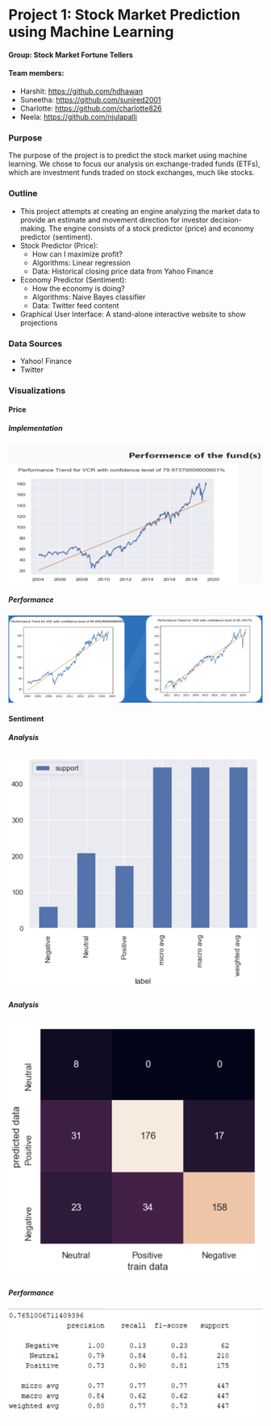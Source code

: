 # Project 1: Stock Market Prediction using Machine Learning

#### Group: Stock Market Fortune Tellers
#### Team members: 
* Harshit: https://github.com/hdhawan
* Suneetha: https://github.com/sunired2001
* Charlotte: https://github.com/charlotte826
* Neela: https://github.com/njulapalli

### Purpose
The purpose of the project is to predict the stock market using machine learning. We chose to focus our analysis on exchange-traded funds (ETFs), which are investment funds traded on stock exchanges, much like stocks.

### Outline
* This project attempts at creating an engine analyzing the market data to provide an estimate and movement direction for investor decision-making. The engine consists of a stock predictor (price) and economy predictor (sentiment). 
* Stock Predictor (Price): 
  * How can I maximize profit?
  * Algorithms: Linear regression 
  * Data: Historical closing price data from Yahoo Finance
* Economy Predictor (Sentiment): 
  * How the economy is doing?
  * Algorithms: Naive Bayes classifier
  * Data: Twitter feed content 
* Graphical User Interface: A stand-alone interactive website to show projections

### Data Sources
* Yahoo! Finance
* Twitter

### Visualizations

#### Price
##### Implementation
![alt text](https://raw.githubusercontent.com/charlotte826/Final-Project_Stock-Prediction/master/Presentation%20Imagery/Screen%20Shot%202019-05-09%20at%206.51.16%20AM.png)
##### Performance
![alt text](https://raw.githubusercontent.com/charlotte826/Final-Project_Stock-Prediction/master/Presentation%20Imagery/Screen%20Shot%202019-05-09%20at%206.51.17%20AM.png)
#### Sentiment
##### Analysis
![alt text](https://raw.githubusercontent.com/charlotte826/Final-Project_Stock-Prediction/master/Presentation%20Imagery/Screen%20Shot%202019-05-09%20at%206.51.23%20AM.png)
##### Analysis
![alt text](https://raw.githubusercontent.com/charlotte826/Final-Project_Stock-Prediction/master/Presentation%20Imagery/Screen%20Shot%202019-05-09%20at%206.51.23%20AM%201.png)
##### Performance
![alt text](https://raw.githubusercontent.com/charlotte826/Final-Project_Stock-Prediction/master/Presentation%20Imagery/Screen%20Shot%202019-05-09%20at%206.51.24%20AM.png)
